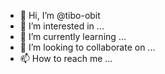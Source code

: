 - 👋 Hi, I’m @tibo-obit
- 👀 I’m interested in ...
- 🌱 I’m currently learning ...
- 💞️ I’m looking to collaborate on ...
- 📫 How to reach me ...

<!---
tibo-obit/tibo-obit is a ✨ special ✨ repository because its `README.md` (this file) appears on your GitHub profile.
You can click the Preview link to take a look at your changes.
--->
